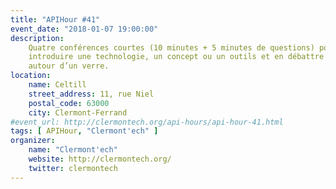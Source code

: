 ```yaml
---
title: "APIHour #41"
event_date: "2018-01-07 19:00:00"
description:
    Quatre conférences courtes (10 minutes + 5 minutes de questions) pour
    introduire une technologie, un concept ou un outils et en débattre ensuite
    autour d’un verre.
location:
    name: Celtill
    street_address: 11, rue Niel
    postal_code: 63000
    city: Clermont-Ferrand
#event_url: http://clermontech.org/api-hours/api-hour-41.html
tags: [ APIHour, "Clermont'ech" ]
organizer:
    name: "Clermont'ech"
    website: http://clermontech.org/
    twitter: clermontech
---
```

